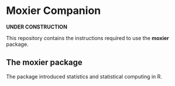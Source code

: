 # Moxier Companion

**UNDER CONSTRUCTION**

This repository contains the instructions required to use the **moxier** package.

## The **moxier** package
The package introduced statistics and statistical computing in R.


